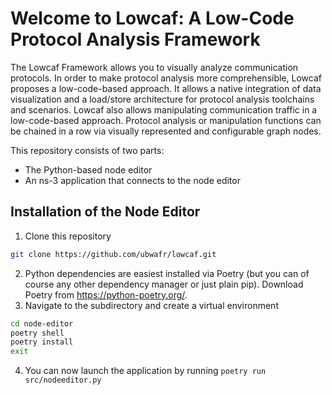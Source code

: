 # Welcome to Lowcaf: A Low-Code Protocol Analysis Framework

The Lowcaf Framework allows you to visually analyze communication protocols. In order to make protocol analysis more comprehensible, Lowcaf proposes a low-code-based approach. It allows a native integration of data visualization and a load/store architecture for protocol analysis toolchains and scenarios. Lowcaf also allows manipulating communication traffic in a low-code-based approach. Protocol analysis or manipulation functions can be chained in a row via visually represented and configurable graph nodes.


This repository consists of two parts:
- The Python-based node editor
- An ns-3 application that connects to the node editor

## Installation of the Node Editor
1. Clone this repository
~~~bash
git clone https://github.com/ubwafr/lowcaf.git
~~~
2. Python dependencies are easiest installed via Poetry (but you can of course any other dependency manager or just plain pip). Download Poetry from https://python-poetry.org/.
3. Navigate to the subdirectory and create a virtual environment
~~~bash
cd node-editor
poetry shell
poetry install
exit
~~~
4. You can now launch the application by running `poetry run src/nodeeditor.py`
